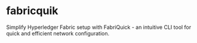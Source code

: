 # fabricquik
Simplify Hyperledger Fabric setup with FabriQuick - an intuitive CLI tool for quick and efficient network configuration.
